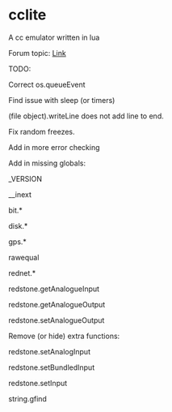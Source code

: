 cclite
======

A cc emulator written in lua

Forum topic: [Link](http://www.computercraft.info/forums2/index.php?/topic/13445-lightweight-cc-emulator-download-now/)

TODO:

Correct os.queueEvent

Find issue with sleep (or timers)

(file object).writeLine does not add line to end.

Fix random freezes.

Add in more error checking

Add in missing globals:

_VERSION

__inext

bit.*

disk.*

gps.*

rawequal

rednet.*

redstone.getAnalogueInput

redstone.getAnalogueOutput

redstone.setAnalogueOutput

Remove (or hide) extra functions:

redstone.setAnalogInput

redstone.setBundledInput

redstone.setInput

string.gfind
